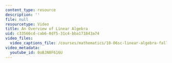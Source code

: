 ```yaml
---
content_type: resource
description: ''
file: null
resourcetype: Video
title: An Overview of Linear Algebra
uid: c33566cd-cab6-8df5-31c4-bba171843a74
video_files:
  video_captions_file: /courses/mathematics/18-06sc-linear-algebra-fall-2011/resource-index/an-overview-of-linear-algebra/0oBJN8F616U.vtt
video_metadata:
  youtube_id: 0oBJN8F616U
---
```

